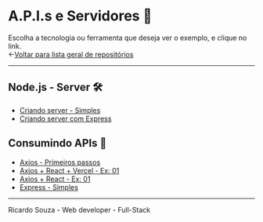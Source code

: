 # A.P.I.s e Servidores 🔘
Escolha a tecnologia ou ferramenta que deseja ver o exemplo, e clique no link.<br> 
←[Voltar para lista geral de repositórios](https://github.com/ricardaonao/Portifolio)


___________________________________________________________________________________________________
## Node.js - Server 🛠
* [Criando server - Simples]()
* [Criando server com Express]()


## Consumindo APIs 🧰
* [Axios - Primeiros passos](https://github.com/ricardaonao/API-Node-Axios)
* [Axios + React + Vercel - Ex: 01](https://github.com/ricardaonao/API-Node-Axios-React)
* [Axios + React - Ex: 01]()
* [Express - Simples](https://github.com/ricardaonao/API-Node-Express-Basico)


___________________________________________________________________________________________________
Ricardo Souza  - Web developer - Full-Stack
